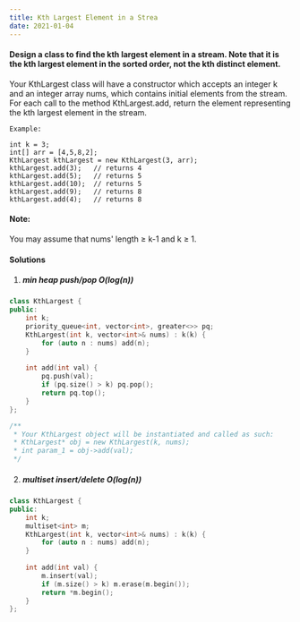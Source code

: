 ```yaml
---
title: Kth Largest Element in a Strea
date: 2021-01-04
---
```

#### Design a class to find the kth largest element in a stream. Note that it is the kth largest element in the sorted order, not the kth distinct element.

Your KthLargest class will have a constructor which accepts an integer k and an integer array nums, which contains initial elements from the stream. For each call to the method KthLargest.add, return the element representing the kth largest element in the stream.

```
Example:

int k = 3;
int[] arr = [4,5,8,2];
KthLargest kthLargest = new KthLargest(3, arr);
kthLargest.add(3);   // returns 4
kthLargest.add(5);   // returns 5
kthLargest.add(10);  // returns 5
kthLargest.add(9);   // returns 8
kthLargest.add(4);   // returns 8
```

#### Note:
You may assume that nums' length ≥ k-1 and k ≥ 1.

#### Solutions

1. ##### min heap push/pop O(log(n))

```cpp
class KthLargest {
public:
    int k;
    priority_queue<int, vector<int>, greater<>> pq;
    KthLargest(int k, vector<int>& nums) : k(k) {
        for (auto n : nums) add(n);
    }
    
    int add(int val) {
        pq.push(val);
        if (pq.size() > k) pq.pop();
        return pq.top();
    }
};

/**
 * Your KthLargest object will be instantiated and called as such:
 * KthLargest* obj = new KthLargest(k, nums);
 * int param_1 = obj->add(val);
 */
```


2. ##### multiset insert/delete O(log(n))

```cpp
class KthLargest {
public:
    int k;
    multiset<int> m;
    KthLargest(int k, vector<int>& nums) : k(k) {
        for (auto n : nums) add(n);
    }
    
    int add(int val) {
        m.insert(val);
        if (m.size() > k) m.erase(m.begin());
        return *m.begin();
    }
};
```